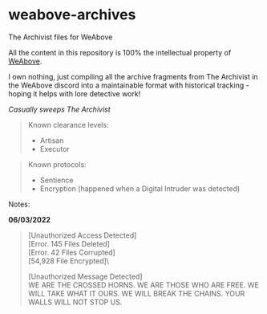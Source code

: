 # weabove-archives
The Archivist files for WeAbove

All the content in this repository is 100% the intellectual property of [WeAbove](https://twitter.com/weaboveofficial).

I own nothing, just compiling all the archive fragments from The Archivist in the WeAbove discord into a maintainable format
with historical tracking - hoping it helps with lore detective work!

*Casually sweeps The Archivist*


>Known clearance levels:
> - Artisan
> - Executor


>Known protocols:
>- Sentience
>- Encryption (happened when a Digital Intruder was detected)



Notes:

**06/03/2022**

>[Unauthorized Access Detected]\
[Error. 145 Files Deleted]\
[Error. 42 Files Corrupted]\
[54,928 File Encrypted]\
> 
> [Unauthorized Message Detected]\
> WE ARE THE CROSSED HORNS. WE ARE THOSE WHO ARE FREE. WE WILL TAKE WHAT IT OURS. WE WILL BREAK THE CHAINS. YOUR WALLS WILL NOT STOP US. 